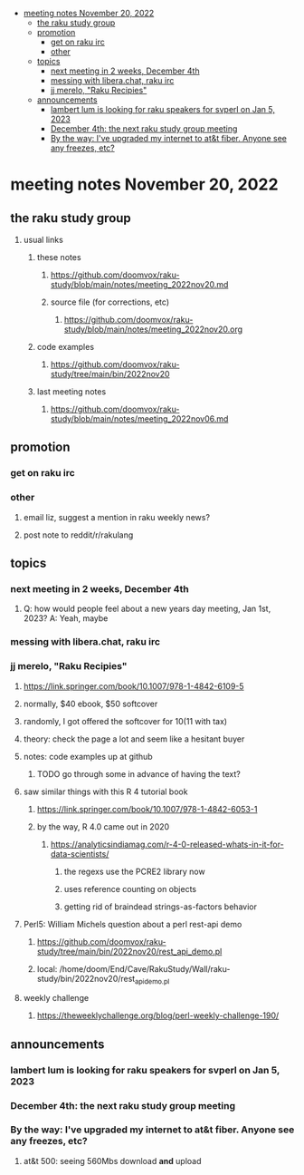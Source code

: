 - [meeting notes November 20, 2022](#orgb1cfbe8)
  - [the raku study group](#org67b6a68)
  - [promotion](#org263881b)
    - [get on raku irc](#org8c11a51)
    - [other](#org33d8655)
  - [topics](#orgcb7b164)
    - [next meeting in 2 weeks, December 4th](#org9283e22)
    - [messing with libera.chat, raku irc](#orga148bf6)
    - [jj merelo, "Raku Recipies"](#orga1ca54d)
  - [announcements](#orgbfb4ddc)
    - [lambert lum is looking for raku speakers for svperl on Jan 5, 2023](#org3c23f12)
    - [December 4th: the next raku study group meeting](#org1a87c78)
    - [By the way: I've upgraded my internet to at&t fiber.  Anyone see any freezes, etc?](#orgdf0927b)


<a id="orgb1cfbe8"></a>

# meeting notes November 20, 2022


<a id="org67b6a68"></a>

## the raku study group

1.  usual links

    1.  these notes
    
        1.  <https://github.com/doomvox/raku-study/blob/main/notes/meeting_2022nov20.md>
        
        2.  source file (for corrections, etc)
        
            1.  <https://github.com/doomvox/raku-study/blob/main/notes/meeting_2022nov20.org>
    
    2.  code examples
    
        1.  <https://github.com/doomvox/raku-study/tree/main/bin/2022nov20>
    
    3.  last meeting notes
    
        1.  <https://github.com/doomvox/raku-study/blob/main/notes/meeting_2022nov06.md>


<a id="org263881b"></a>

## promotion


<a id="org8c11a51"></a>

### get on raku irc


<a id="org33d8655"></a>

### other

1.  email liz, suggest a mention in raku weekly news?

2.  post note to reddit/r/rakulang


<a id="orgcb7b164"></a>

## topics


<a id="org9283e22"></a>

### next meeting in 2 weeks, December 4th

1.  Q: how would people feel about a new years day meeting, Jan 1st, 2023? A: Yeah, maybe


<a id="orga148bf6"></a>

### messing with libera.chat, raku irc


<a id="orga1ca54d"></a>

### jj merelo, "Raku Recipies"

1.  <https://link.springer.com/book/10.1007/978-1-4842-6109-5>

2.  normally, $40 ebook, $50 softcover

3.  randomly, I got offered the softcover for $10 ($11 with tax)

4.  theory: check the page a lot and seem like a hesitant buyer

5.  notes: code examples up at github

    1.  TODO go through some in advance of having the text?

6.  saw similar things with this R 4 tutorial book

    1.  <https://link.springer.com/book/10.1007/978-1-4842-6053-1>
    
    2.  by the way, R 4.0 came out in 2020
    
        1.  <https://analyticsindiamag.com/r-4-0-released-whats-in-it-for-data-scientists/>
        
            1.  the regexs use the PCRE2 library now
            
            2.  uses reference counting on objects
            
            3.  getting rid of braindead strings-as-factors behavior

7.  Perl5: William Michels question about a perl rest-api demo

    1.  <https://github.com/doomvox/raku-study/tree/main/bin/2022nov20/rest_api_demo.pl>
    
    2.  local: /home/doom/End/Cave/RakuStudy/Wall/raku-study/bin/2022nov20/rest<sub>api</sub><sub>demo.pl</sub>

8.  weekly challenge

    1.  <https://theweeklychallenge.org/blog/perl-weekly-challenge-190/>


<a id="orgbfb4ddc"></a>

## announcements


<a id="org3c23f12"></a>

### lambert lum is looking for raku speakers for svperl on Jan 5, 2023


<a id="org1a87c78"></a>

### December 4th: the next raku study group meeting


<a id="orgdf0927b"></a>

### By the way: I've upgraded my internet to at&t fiber.  Anyone see any freezes, etc?

1.  at&t 500: seeing 560Mbs download **and** upload

